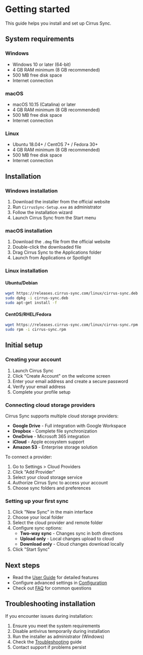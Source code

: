 # Getting started

This guide helps you install and set up Cirrus Sync.


## System requirements

### Windows
- Windows 10 or later (64-bit)
- 4 GB RAM minimum (8 GB recommended)
- 500 MB free disk space
- Internet connection

### macOS
- macOS 10.15 (Catalina) or later
- 4 GB RAM minimum (8 GB recommended)
- 500 MB free disk space
- Internet connection

### Linux
- Ubuntu 18.04+ / CentOS 7+ / Fedora 30+
- 4 GB RAM minimum (8 GB recommended)
- 500 MB free disk space
- Internet connection

## Installation

### Windows installation

1. Download the installer from the official website
2. Run `CirrusSync-Setup.exe` as administrator
3. Follow the installation wizard
4. Launch Cirrus Sync from the Start menu

### macOS installation

1. Download the `.dmg` file from the official website
2. Double-click the downloaded file
3. Drag Cirrus Sync to the Applications folder
4. Launch from Applications or Spotlight

### Linux installation

#### Ubuntu/Debian
```bash
wget https://releases.cirrus-sync.com/linux/cirrus-sync.deb
sudo dpkg -i cirrus-sync.deb
sudo apt-get install -f
```

#### CentOS/RHEL/Fedora
```bash
wget https://releases.cirrus-sync.com/linux/cirrus-sync.rpm
sudo rpm -i cirrus-sync.rpm
```

## Initial setup

### Creating your account

1. Launch Cirrus Sync
2. Click "Create Account" on the welcome screen
3. Enter your email address and create a secure password
4. Verify your email address
5. Complete your profile setup

### Connecting cloud storage providers

Cirrus Sync supports multiple cloud storage providers:

- **Google Drive** - Full integration with Google Workspace
- **Dropbox** - Complete file synchronization
- **OneDrive** - Microsoft 365 integration
- **iCloud** - Apple ecosystem support
- **Amazon S3** - Enterprise storage solution

To connect a provider:

1. Go to Settings > Cloud Providers
2. Click "Add Provider"
3. Select your cloud storage service
4. Authorize Cirrus Sync to access your account
5. Choose sync folders and preferences

### Setting up your first sync

1. Click "New Sync" in the main interface
2. Choose your local folder
3. Select the cloud provider and remote folder
4. Configure sync options:
   - **Two-way sync** - Changes sync in both directions
   - **Upload only** - Local changes upload to cloud
   - **Download only** - Cloud changes download locally
5. Click "Start Sync"

## Next steps

- Read the [User Guide](user-guide.md) for detailed features
- Configure advanced settings in [Configuration](configuration.md)
- Check out [FAQ](faq.md) for common questions

## Troubleshooting installation

If you encounter issues during installation:

1. Ensure you meet the system requirements
2. Disable antivirus temporarily during installation
3. Run the installer as administrator (Windows)
4. Check the [Troubleshooting](troubleshooting.md) guide
5. Contact support if problems persist
